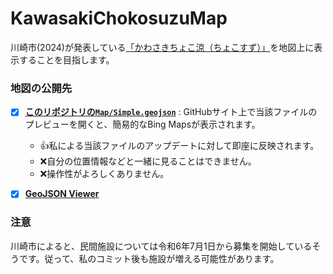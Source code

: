 # KawasakiChokosuzuMap
 川崎市(2024)が発表している[「かわさきちょこ涼（ちょこすず）」](https://www.city.kawasaki.jp/300/page/0000167100.html)を地図上に表示することを目指します。

### 地図の公開先

- [x] **[このリポジトリの`Map/Simple.geojson`](https://github.com/Mya-Mya/KawasakiChokosuzuMap/blob/main/Map/Simple.geojson)** : GitHubサイト上で当該ファイルのプレビューを開くと、簡易的なBing Mapsが表示されます。
  - 👍私による当該ファイルのアップデートに対して即座に反映されます。
  - ❌自分の位置情報などと一緒に見ることはできません。
  - ❌操作性がよろしくありません。

- [x] **[GeoJSON Viewer](https://gavinr.github.io/geojson-viewer/?url=https%3A%2F%2Fraw.githubusercontent.com%2FMya-Mya%2FKawasakiChokosuzuMap%2Fmain%2FMap%2FSimple.geojson)**

### 注意
 川崎市によると、民間施設については令和6年7月1日から募集を開始しているそうです。従って、私のコミット後も施設が増える可能性があります。
